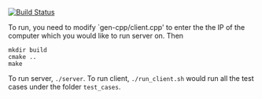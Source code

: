 [![Build Status](https://travis-ci.org/zizhengwu/RPC-Based_Proxy_Server.svg?branch=master)](https://travis-ci.org/zizhengwu/RPC-Based_Proxy_Server)

To run, you need to modify `gen-cpp/client.cpp' to enter the the IP of the computer which you would like to run server on. Then

    mkdir build
    cmake ..
    make

To run server, `./server`. To run client, `./run_client.sh` would run all the test cases under the folder `test_cases`.